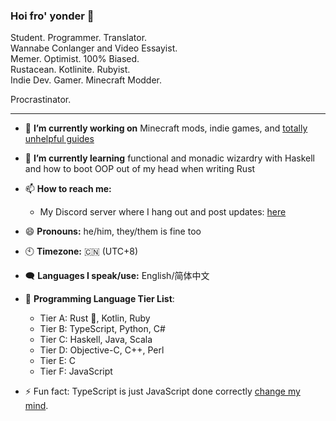 ### Hoi fro' yonder 👋
Student. Programmer. Translator.  
Wannabe Conlanger and Video Essayist.  
Memer. Optimist. 100% Biased.  
Rustacean. Kotlinite. Rubyist.  
Indie Dev. Gamer. Minecraft Modder. 

Procrastinator. 

---

- 🔭 **I’m currently working on** Minecraft mods, indie games, and [totally unhelpful guides](https://github.com/leocth/tips-and-tricks)

- 🌱 **I’m currently learning** functional and monadic wizardry with Haskell and how to boot OOP out of my head when writing Rust

- 📫 **How to reach me:**
    - My Discord server where I hang out and post updates: [here](https://discord.gg/NeNfePzCx8)

- 😄 **Pronouns:** he/him, they/them is fine too

- 🕙 **Timezone:** 🇨🇳 (UTC+8)

- 🗨️ **Languages I speak/use:** English/简体中文

- 📖 **Programming Language Tier List**:
    - Tier A: Rust :crab:, Kotlin, Ruby
    - Tier B: TypeScript, Python, C#
    - Tier C: Haskell, Java, Scala
    - Tier D: Objective-C, C++, Perl
    - Tier E: C
    - Tier F: JavaScript

- ⚡ Fun fact: TypeScript is just JavaScript done correctly [change my mind](https://github.com/LeoCTH/ama/discussions).

<!-- this template sucks. -->
